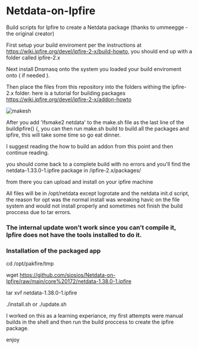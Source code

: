 # Netdata-on-Ipfire
Build scripts for Ipfire to create a Netdata package (thanks to ummeegge - the original creator)


First setup your build enviroment per the instructions at https://wiki.ipfire.org/devel/ipfire-2-x/build-howto, you should end up with a folder called ipfire-2.x

Next install Dnsmasq onto the system you loaded your build enviroment onto ( if needed ).

Then place the files from this repository into the folders withing the ipfire-2.x folder. here is a tutorial for building packages https://wiki.ipfire.org/devel/ipfire-2-x/addon-howto


![makesh](https://user-images.githubusercontent.com/135543/153519689-1e02c1aa-c82e-45ce-994a-9993a288535a.png)


After you add 'lfsmake2 netdata' to the make.sh file as the last line of the buildipfire() {, you can then run make.sh build to build all the packages and ipfire, this will take some time so go eat dinner.

I suggest reading the how to build an addon from this point and then continue reading.

you should come back to a complete build with no errors and you'll find the netdata-1.33.0-1.ipfire package in /ipfire-2.x/packages/

from there you can upload and install on your ipfire machine

All files will be in /opt/netdata except logrotate and the netdata init.d script, the reason for opt was the normal install was wreaking havic on the file system and would not install properly and sometimes not finish the build proccess due to tar errors.

### The internal update won’t work since you can’t compile it, Ipfire does not have the tools installed to do it.

### Installation of the packaged app
  cd /opt/pakfire/tmp
  
  wget https://github.com/siosios/Netdata-on-Ipfire/raw/main/core%20172/netdata-1.38.0-1.ipfire
  
  tar xvf netdata-1.38.0-1.ipfire
  
  ./install.sh or ./update.sh



I worked on this as a learning experiance, my first attempts were manual builds in the shell and then run the build proccess to create the ipfire package.

enjoy

